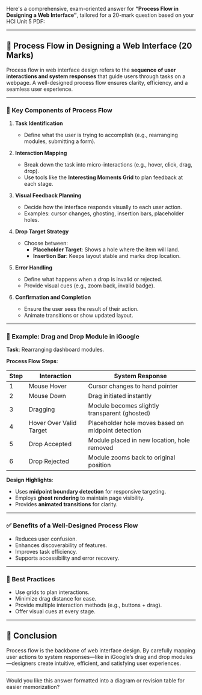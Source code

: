 Here's a comprehensive, exam-oriented answer for **“Process Flow in Designing a Web Interface”**, tailored for a 20-mark question based on your HCI Unit 5 PDF:

---

## 🔄 Process Flow in Designing a Web Interface (20 Marks)

Process flow in web interface design refers to the **sequence of user interactions and system responses** that guide users through tasks on a webpage. A well-designed process flow ensures clarity, efficiency, and a seamless user experience.

---

### 🧩 Key Components of Process Flow

1. **Task Identification**
   - Define what the user is trying to accomplish (e.g., rearranging modules, submitting a form).

2. **Interaction Mapping**
   - Break down the task into micro-interactions (e.g., hover, click, drag, drop).
   - Use tools like the **Interesting Moments Grid** to plan feedback at each stage.

3. **Visual Feedback Planning**
   - Decide how the interface responds visually to each user action.
   - Examples: cursor changes, ghosting, insertion bars, placeholder holes.

4. **Drop Target Strategy**
   - Choose between:
     - **Placeholder Target**: Shows a hole where the item will land.
     - **Insertion Bar**: Keeps layout stable and marks drop location.

5. **Error Handling**
   - Define what happens when a drop is invalid or rejected.
   - Provide visual cues (e.g., zoom back, invalid badge).

6. **Confirmation and Completion**
   - Ensure the user sees the result of their action.
   - Animate transitions or show updated layout.

---

### 📌 Example: Drag and Drop Module in iGoogle

**Task**: Rearranging dashboard modules.

**Process Flow Steps**:

| Step | Interaction | System Response |
|------|-------------|------------------|
| 1 | Mouse Hover | Cursor changes to hand pointer |
| 2 | Mouse Down | Drag initiated instantly |
| 3 | Dragging | Module becomes slightly transparent (ghosted) |
| 4 | Hover Over Valid Target | Placeholder hole moves based on midpoint detection |
| 5 | Drop Accepted | Module placed in new location, hole removed |
| 6 | Drop Rejected | Module zooms back to original position |

**Design Highlights**:
- Uses **midpoint boundary detection** for responsive targeting.
- Employs **ghost rendering** to maintain page visibility.
- Provides **animated transitions** for clarity.

---

### ✅ Benefits of a Well-Designed Process Flow

- Reduces user confusion.
- Enhances discoverability of features.
- Improves task efficiency.
- Supports accessibility and error recovery.

---

### 🧠 Best Practices

- Use grids to plan interactions.
- Minimize drag distance for ease.
- Provide multiple interaction methods (e.g., buttons + drag).
- Offer visual cues at every stage.

---

## 📝 Conclusion

Process flow is the backbone of web interface design. By carefully mapping user actions to system responses—like in iGoogle’s drag and drop modules—designers create intuitive, efficient, and satisfying user experiences.

---

Would you like this answer formatted into a diagram or revision table for easier memorization?
